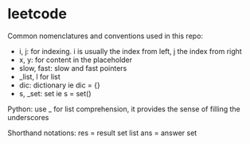 # leetcode

Common nomenclatures and conventions used in this repo:

- i, j: for indexing. i is usually the index from left, j the index from right
- x, y: for content in the placeholder
- slow, fast: slow and fast pointers
- _list, l for list
- dic: dictionary ie dic = {}
- s, _set: set ie s = set()

Python:
use _ for list comprehension, it provides the sense of filling the underscores

Shorthand notations:
res = result set list
ans = answer set